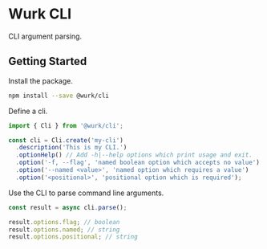 # Wurk CLI

CLI argument parsing.

## Getting Started

Install the package.

```sh
npm install --save @wurk/cli
```

Define a cli.

```ts
import { Cli } from '@wurk/cli';

const cli = Cli.create('my-cli')
  .description('This is my CLI.')
  .optionHelp() // Add -h|--help options which print usage and exit.
  .option('-f, --flag', 'named boolean option which accepts no value')
  .option('--named <value>', 'named option which requires a value')
  .option('<positional>', 'positional option which is required');
```

Use the CLI to parse command line arguments.

```ts
const result = async cli.parse();

result.options.flag; // boolean
result.options.named; // string
result.options.positional; // string
```
